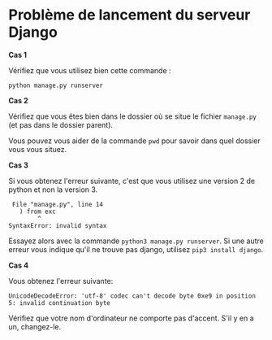 # Problème de lancement du serveur Django

**Cas 1**

Vérifiez que vous utilisez bien cette commande :

```
python manage.py runserver
```

**Cas 2**

Vérifiez que vous êtes bien dans le dossier où se situe le fichier `manage.py` (et pas dans le dossier parent).

Vous pouvez vous aider de la commande `pwd` pour savoir dans quel dossier vous vous situez.

**Cas 3**

Si vous obtenez l'erreur suivante, c'est que vous utilisez une version 2 de python et non la version 3.

```
 File "manage.py", line 14
   ) from exc
        ^
SyntaxError: invalid syntax
```

Essayez alors avec la commande `python3 manage.py runserver`. Si une autre erreur vous indique qu'il ne trouve pas django, utilisez `pip3 install django`.

**Cas 4**

Vous obtenez l'erreur suivante:

```
UnicodeDecodeError: 'utf-8' codec can't decode byte 0xe9 in position 5: invalid continuation byte
```

Vérifiez que votre nom d'ordinateur ne comporte pas d'accent. S'il y en a un, changez-le.

